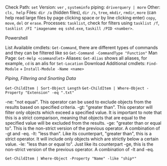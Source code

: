 Check Path: `set` 
Version: `ver` , `systeminfo` 
piping: `driverquery | more` 
Other: `cls, help` 
Files: `dir /a` (hidden files), `dir /s`, `tree`, `mkdir`, `rmdir`, `more` (can help read large files by page clicking space or by line clicking enter)
`copy`, `move`, `del` or `erase`.
Processes: `tasklist`, check for filters using `tasklist /f`, `tasklist /FI "imagename eq sshd.exe`, `taskill /PID <number>`.

Powershell 

List Available cmdlets: `Get-Command`, there are different types of commands and they can be filtered like so `Get-Command -CommandType "Function"` 
Man Page: `Get-Help <commandlet>`
Aliases: `Get-Alias` shows all aliases, for example, `cd` is an alis for `Set-Location` 
Download Additional cmdlets: `Find-Module` + `Install-Module -Name <name>` 


*Piping, Filtering and Snorting Data*

`Get-ChildItem | Sort-Object Length`
`Get-ChildItem | Where-Object -Property "Extension" -eq ".txt" `

-ne: "not equal". This operator can be used to exclude objects from the results based on specified criteria.
-gt: "greater than". This operator will filter only objects which exceed a specified value. It is important to note that this is a strict comparison, meaning that objects that are equal to the specified value will be excluded from the results.
-ge: "greater than or equal to". This is the non-strict version of the previous operator. A combination of -gt and -eq.
-lt: "less than". Like its counterpart, "greater than", this is a strict operator. It will include only objects which are strictly below a certain value.
-le: "less than or equal to". Just like its counterpart -ge, this is the non-strict version of the previous operator. A combination of -lt and -eq.

`Get-ChildItem | Where-Object -Property "Name" -like "ship*"`  
